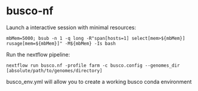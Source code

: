 # busco-nf

Launch a interactive session with minimal resources: 

```
mbMem=5000; bsub -n 1 -q long -R"span[hosts=1] select[mem>${mbMem}] rusage[mem=${mbMem}]" -M${mbMem} -Is bash
```

Run the nextflow pipeline:

```
nextflow run busco.nf -profile farm -c busco.config --genomes_dir [absolute/path/to/genomes/directory]
```

busco_env.yml will allow you to create a working busco conda environment
